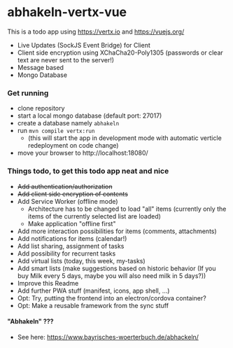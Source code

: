 # abhakeln-vertx-vue

This is a todo app using https://vertx.io and https://vuejs.org/

* Live Updates (SockJS Event Bridge) for Client
* Client side encryption using XChaCha20-Poly1305 (passwords or clear text are never sent to the server!)
* Message based
* Mongo Database

### Get running

 * clone repository
 * start a local mongo database (default port: 27017)
 * create a database namely ```abhakeln```
 * run ```mvn compile vertx:run```
   * (this will start the app in development mode with automatic verticle redeployment on code change)
 * move your browser to http://localhost:18080/

### Things todo, to get this todo app neat and nice

* ~~Add authentication/authorization~~
* ~~Add client side encryption of contents~~
* Add Service Worker (offline mode)
  * Architecture has to be changed to load "all" items (currently only the items of the currently selected list are loaded)
  * Make application "offline first" 
* Add more interaction possibilities for items (comments, attachments)
* Add notifications for items (calendar!)
* Add list sharing, assignment of tasks
* Add possibility for recurrent tasks
* Add virtual lists (today, this week, my-tasks)
* Add smart lists (make suggestions based on historic behavior (If you buy Milk every 5 days, maybe you will also need milk in 5 days?))
* Improve this Readme
* Add further PWA stuff (manifest, icons, app shell, ...)
* Opt: Try, putting the frontend into an electron/cordova container?
* Opt: Make a reusable framework from the sync stuff 


#### "Abhakeln" ???

* See here: https://www.bayrisches-woerterbuch.de/abhackeln/  
 